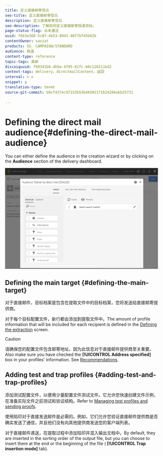 ```yaml
---
title: 定义直接邮寄受众
seo-title: 定义直接邮寄受众
description: 定义直接邮寄受众
seo-description: 了解如何定义直接邮寄投递目标。
page-status-flag: 从未激活
uuid: f843e368-5c07-4b53-8943-46f7bf45b62b
contentOwner: saviat
products: SG_ CAMPAIGN/STANDARD
audience: 频道
content-type: reference
topic-tags: 直邮
discoiquuid: f993d1b6-4b9a-4f95-81fc-60c126211bd2
context-tags: delivery，directmailContent，返回
internal: n n
snippet: y
translation-type: tm+mt
source-git-commit: b0cf437ec97153b53bd4502171b24286abb25731

---
```



# Defining the direct mail audience{#defining-the-direct-mail-audience}

You can either define the audience in the creation wizard or by clicking on the **Audience** section of the delivery dashboard.

![](assets/direct_mail_15.png)

## Defining the main target {#defining-the-main-target}

对于直接邮件，目标档案是包含在提取文件中的目标档案，您将发送给直接邮寄提供商。

对于每个目标配置文件，新行都会添加到提取文件中。The amount of profile information that will be included for each recipient is defined in the [Defining the extraction](../../channels/using/defining-the-direct-mail-content.md#defining-the-extraction) screen.

>[!CAUTION]
>
>请确保您的配置文件包含邮寄地址，因为此信息对于直接邮件提供商至关重要。Also make sure you have checked the **[!UICONTROL Address specified]** box in your profiles' information. See [Recommendations](../../channels/using/about-direct-mail.md#recommendations).

## Adding test and trap profiles {#adding-test-and-trap-profiles}

添加测试配置文件，以便用少量配置文件测试文件。它允许您快速创建文件示例，在准备实际文件之前测试和验证结构。Refer to [Managing test profiles and sending proofs](../../sending/using/managing-test-profiles-and-sending-proofs.md).

使用陷印对于直接发送邮件是必需的。例如，它们允许您验证直接邮件提供商是否确实发送了通信，并且他们没有向其他提供商发送您的客户端列表。

对于直接邮件递送，在提取过程中添加陷印并混入输出文档中。By default, they are inserted in the sorting order of the output file, but you can choose to insert them at the end or the beginning of the file ( **[!UICONTROL Trap insertion mode]** tab).
